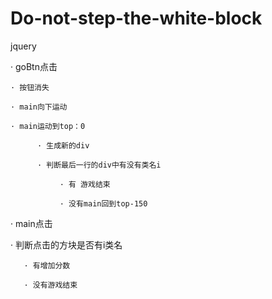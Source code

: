 # Do-not-step-the-white-block
jquery

· goBtn点击

	· 按钮消失
  
	· main向下运动
  
	· main运动到top：0
  
		  · 生成新的div
      
		  · 判断最后一行的div中有没有类名i
      
			   · 有 游戏结束
         
			   · 没有main回到top-150
         
· main点击

  · 判断点击的方块是否有i类名
  
	   · 有增加分数
     
	   · 没有游戏结束
     
